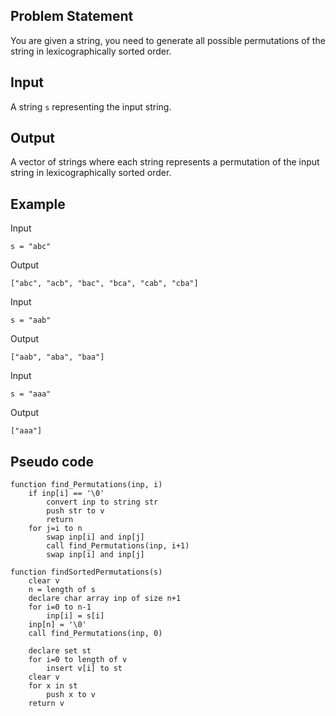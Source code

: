 ## Problem Statement

You are given a string, you need to generate all possible permutations of the string in lexicographically sorted order.

## Input

A string `s` representing the input string.

## Output

A vector of strings where each string represents a permutation of the input string in lexicographically sorted order.

## Example

Input 

```
s = "abc"
```

Output

```
["abc", "acb", "bac", "bca", "cab", "cba"]
```

Input 

```
s = "aab"
```

Output

```
["aab", "aba", "baa"]
```

Input 

```
s = "aaa"
```

Output

```
["aaa"]
```

## Pseudo code

```
function find_Permutations(inp, i) 
    if inp[i] == '\0'
        convert inp to string str
        push str to v
        return
    for j=i to n
        swap inp[i] and inp[j]
        call find_Permutations(inp, i+1)
        swap inp[i] and inp[j]

function findSortedPermutations(s)
    clear v
    n = length of s
    declare char array inp of size n+1
    for i=0 to n-1
        inp[i] = s[i]
    inp[n] = '\0'
    call find_Permutations(inp, 0)
    
    declare set st
    for i=0 to length of v
        insert v[i] to st
    clear v
    for x in st
        push x to v
    return v
```